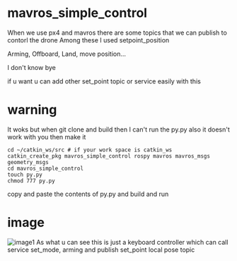 # mavros_simple_control

When we use px4 and mavros there are some topics that we can publish to contorl the drone
Among these I used setpoint_position

Arming, Offboard, Land, move position...

I don't know bye

if u want u can add other set_point topic or service easily with this

# warning
It woks but when git clone and build then I can't run the py.py
also it doesn't work with you then make it
```
cd ~/catkin_ws/src # if your work space is catkin_ws
catkin_create_pkg mavros_simple_control rospy mavros mavros_msgs geometry_msgs
cd mavros_simple_control
touch py.py
chmod 777 py.py
```
copy and paste the contents of py.py and build and run

# image
![image1](https://user-images.githubusercontent.com/72853382/99606499-37af0f00-2a4d-11eb-892a-a3bf923be681.png)
As what u can see this is just a keyboard controller which can call service set_mode, arming and publish set_point local pose topic
